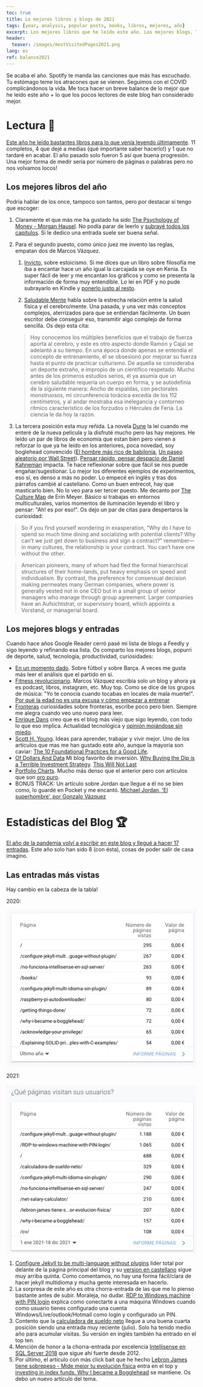 ```yaml
---
toc: true
title: Lo mejores libros y blogs de 2021
tags: [year, analysis, popular posts, books, libros, mejores, año]
excerpt: Los mejores libros que he leído este año. Los mejores blogs. También las estadísticas de visitas del blog.
header:
  teaser: /images/mostVisitedPages2021.png
lang: es
ref: balance2021
---
```


Se acaba el año. Spotify te manda las canciones que más has escuchado. Tu estómago teme los atracones que se vienen. Seguimos con el COVID complicándonos la vida. Me toca hacer un breve balance de lo mejor que he leído este año + lo que los pocos lectores de este blog han considerado mejor.

# Lectura 📖

[Este año he leído bastantes libros para lo que venía leyendo últimamente](https://juan.pallares.me/books/). 11 completos, 4 que dejé a medias (qué importante saber hacerlo!) y 1 que no tardaré en acabar. El año pasado solo fueron 5 así que buena progresión. Una mejor forma de medir sería por número de páginas o palabras pero no nos volvamos locos!

## Los mejores libros del año

Podría hablar de los once, tampoco son tantos, pero por destacar si tengo que escoger:

1. Claramente el que más me ha gustado ha sido [The Psychology of Money - Morgan Hausel](https://juan.pallares.me/the-psychology-of-money/). No podía parar de leerlo y [subrayé todos los capítulos](https://juan.pallares.me/books/the-psychology-of-money-timeless-lessons-on-wealth-greed-and-happiness/). Si le dedico una entrada suele ser buena señal.
2. Para el segundo puesto, como único juez me invento las reglas, empatan dos de Marcos Vázquez.

   1. [Invicto](https://www.fitnessrevolucionario.com/programas/invicto/), sobre estoicismo. Si me dices que un libro sobre filosofía me iba a encantar hace un año igual la carcajada se oye en Kenia. Es super fácil de leer y me encantan los gráficos y como se presenta la información de forma muy entendible. Lo leí en PDF y no pude subrayarlo en Kindle y [ponerlo justo al resto](https://juan.pallares.me/books/).

   2. [Saludable Mente](https://juan.pallares.me/books/saludable-mente/) habla sobre la estrecha relación entre la salud física y el cerebro/mente. Una pasada, y una vez más conceptos complejos, aterrizados para que se entiendan fácilmente. Un buen escritor debe conseguir eso, transmitir algo complejo de forma sencilla. Os dejo esta cita:

    > Hoy conocemos los múltiples beneficios que el trabajo de fuerza aporta al cerebro, y este es otro aspecto donde Ramón y Cajal se adelantó a su tiempo. En una época donde apenas se entendía el concepto de entrenamiento, él se obsesionó por mejorar su fuerza hasta el punto de practicar culturismo. De aquella se consideraba un deporte extraño, e impropio de un científico respetado. Mucho antes de los primeros estudios serios, él ya asumía que un cerebro saludable requería un cuerpo en forma, y se autodefinía de la siguiente manera: Ancho de espaldas, con pectorales monstruosos, mi circunferencia torácica excedía de los 112 centímetros, y al andar mostraba esa inelegancia y contorneo rítmico característico de los forzudos o Hércules de Feria. La ciencia le da hoy la razón.

3. La tercera posición esta muy reñida. La novela [Dune](https://juan.pallares.me/books/dune) la leí cuando me enteré de la nueva película y la disfruté mucho pero las hay mejores. He leído un par de libros de economía que estan bien pero vienen a reforzar lo que ya he leído en los anteriores, poca novedad, soy boglehead convencido ([El hombre más rico de babilonia](https://juan.pallares.me/books/el-hombre-mas-rico-de-babilonia/), [Un paseo aleatorio por Wall Street](https://juan.pallares.me/books/un-paseo-aleatorio-por-wall-street)). [Pensar rápido, pensar despacio de Daniel Kahneman](https://juan.pallares.me/books/pensar-r-pido-pensar-despacio/) impacta. Te hace reflexionar sobre que fácil se nos puede engañar/sugestionar. Lo mejor los diferentes ejemplos de experimentos, eso sí, es denso a más no poder. Lo empecé en inglés y tras dos párrafos cambié al castellano. Como un buen entrecot, hay que masticarlo bien. No lo veo para ser tercer puesto. Me decanto por [The Culture Map](https://juan.pallares.me/books/the-culture-map/) de Erin Meyer. Básico si trabajas en entornos multiculturales, varios momentos de iluminación leyendo el libro y pensar: "Ah! es por eso!". Os dejo un par de citas para despertaros la curiosidad:

> So if you find yourself wondering in exasperation, “Why do I have to spend so much time dining and socializing with potential clients? Why can’t we just get down to business and sign a contract?” remember—in many cultures, the relationship is your contract. You can’t have one without the other.

> American pioneers, many of whom had fled the formal hierarchical structures of their home-lands, put heavy emphasis on speed and individualism. By contrast, the preference for consensual decision making permeates many German companies, where power is generally vested not in one CEO but in a small group of senior managers who manage through group agreement. Larger companies have an Aufsichtstrat, or supervisory board, which appoints a Vorstand, or managerial board.

## Los mejores blogs y entradas

Cuando hace años Google Reader cerró pasé mi lista de blogs a Feedly y sigo leyendo y refinando esa lista. Os comparto los mejores blogs, popurri de deporte, salud, tecnología, productividad, curiosidades:

- [En un momento dado](https://eumd.es/). Sobre fútbol y sobre Barça. A veces me gusta más leer el análisis que el partido en si.
- [Fitness revolucionario](https://www.fitnessrevolucionario.com/). Marcos Vázquez escribía solo un blog y ahora ya es podcast, libros, instagram, etc. Muy top. Como se dice de los grupos de música: "Yo te conocía cuando tocabas en locales de mala muerte!". [Por qué la edad no es una excusa y cómo empezar a entrenar](https://www.fitnessrevolucionario.com/2021/10/30/empezar-a-entrenar-fuerza/)
- [Fronteras](https://fronterasblog.com/) curiosidades sobre fronteras, escribe poco pero bien. Siempre me alegra cuando veo uno nuevo para leer.
- [Enrique Dans](https://www.enriquedans.com/) creo que es el blog más viejo que sigo leyendo, con todo lo que eso implica. Actualidad tecnológica y [opinión mojándose sin miedo](https://www.enriquedans.com/2021/11/el-error-de-pensar-que-hay-que-respetar-la-libertad-de-los-antivacunas.html).
- [Scott H. Young](https://www.scotthyoung.com/blog/). Ideas para aprender, trabajar y vivir mejor. Uno de los artículos que mas me han gustado este año, aunque la mayoría son caviar: [The 10 Foundational Practices for a Good Life](https://www.scotthyoung.com/blog/2020/10/26/foundation-practices/).
- [Of Dollars And Data](https://ofdollarsanddata.com/) Mi blog favorito de inversión. [Why Buying the Dip is a Terrible Investment Strategy](https://ofdollarsanddata.com/why-buying-the-dip-is-a-terrible-investment-strategy/). [This Will Not Last](https://ofdollarsanddata.com/this-will-not-last/)
- [Portfolio Charts](https://portfoliocharts.com/). Mucho más denso que el anterior pero con artículos que son [oro puro](https://portfoliocharts.com/2021/12/16/three-secret-ingredients-of-the-most-efficient-portfolios/?utm_source=rss&utm_medium=rss&utm_campaign=three-secret-ingredients-of-the-most-efficient-portfolios).
- BONUS TRACK: Un artículo sobre Jordan que llegue a él no se bien como, lo guardé en Pocket y me encantó. [Michael Jordan, ‘El superhombre’, por Gonzalo Vázquez](https://www.gigantes.com/revista/michael-jordan-gonzalo-vazquez/)

# Estadísticas del Blog 🏆

[El año de la pandemia volví a escribir en este blog y llegué a hacer 17 entradas](https://juan.pallares.me/balance-2020/). Este año solo han sido 8 (con ésta), cosas de poder salir de casa imagino. 

## Las entradas más vistas

Hay cambio en la cabeza de la tabla!

2020:

![Most visited pages 2020](/images/mostVisitedPages.png)

2021:

![Most visited pages 2021](/images/mostVisitedPages2021.png)

1. [Configure Jekyll to be multi-language without plugins](https://juan.pallares.me/configure-jekyll-multi-language-without-plugin/) lider total por delante de la página principal del blog y su [version en castellano](https://juan.pallares.me/configura-jekyll-multi-idioma-sin-plugin/) sigue muy arriba quinta. Como comentamos, no hay una forma fácil/clara de hacer jekyll multidioma y mucha gente interesada en hacerlo.
2. La sorpresa de este año es otra chorra-entrada de las que me lo pienso bastante antes de subir. Moraleja, no dudar. [RDP to Windows machine with PIN login](https://juan.pallares.me/RDP-to-windows-machine-with-PIN-login/) explica como conectarte a una máquina Windows cuando como usuario tienes configurado una cuenta Windows/Live/outlook/Hotmail como login y configurado un PIN.
3. Contento que la [calculadora de sueldo neto](https://juan.pallares.me/calculadora-de-sueldo-neto/) llegue a una buena cuarta posición siendo una entrada muy reciente (julio). Solo ha tenido medio año para acumular visitas. Su versión en inglés también ha entrado en el top ten.
4. Mención de honor a la chorra-entrada por excelencia [Intellisense en SQL Server 2018](https://juan.pallares.me/no-funciona-intellisense-en-sql-server/) que sigue ahí fuerte desde 2012.
5. Por último, el artículo con más click bait que he hecho [Lebron James tiene sobrepeso - Mide mejor tu evolución física](https://juan.pallares.me/lebron-james-tiene-sobrepeso-mide-mejor-evolucion-fisica/) entra en el top y [investing in index funds. Why I became a Bogglehead](https://juan.pallares.me/why-i-became-a-bogglehead/) se mantiene. Os debo un nuevo artículo del tema.
